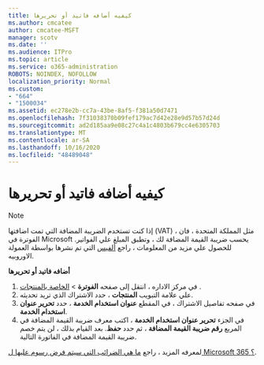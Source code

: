 ```yaml
---
title: كيفيه أضافه فاتيد أو تحريرها
ms.author: cmcatee
author: cmcatee-MSFT
manager: scotv
ms.date: ''
ms.audience: ITPro
ms.topic: article
ms.service: o365-administration
ROBOTS: NOINDEX, NOFOLLOW
localization_priority: Normal
ms.custom:
- "664"
- "1500034"
ms.assetid: ec278e2b-cc7a-43be-8af5-f381a50d7471
ms.openlocfilehash: 7f31038370b09fef179ac7d42e28e9d57b57d24d
ms.sourcegitcommit: ad2d185aa9e08c27c4a1c4803b679cc4e6305703
ms.translationtype: MT
ms.contentlocale: ar-SA
ms.lasthandoff: 10/16/2020
ms.locfileid: "48489048"
---
```

# <a name="how-to-add-or-edit-a-vatid"></a>كيفيه أضافه فاتيد أو تحريرها

> [!NOTE]
> إذا كنت تستخدم الضريبة المضافة التي تمت اضافتها (VAT) ، مثل المملكة المتحدة ، فان الفوترة في Microsoft يحسب ضريبة القيمة المضافة لك ، وتطبق المبلغ علي الفواتير. للحصول علي مزيد من المعلومات ، راجع [ألفيس](https://go.microsoft.com/fwlink/p/?LinkID=841741) التي تم نشرها بواسطة العمولة الاوروبيه.

**أضافه فاتيد أو تحريرها**

1. في مركز الاداره ، انتقل إلى صفحه **الفوترة** \> [الخاصة بالمنتجات](https://go.microsoft.com/fwlink/p/?linkid=842054) .
2. علي علامة التبويب **المنتجات** ، حدد الاشتراك الذي تريد تحديثه.
3. في صفحه تفاصيل الاشتراك ، في المقطع **عنوان استخدام الخدمة** ، حدد **تحرير عنوان استخدام الخدمة**.
4. في الجزء **تحرير عنوان استخدام الخدمة** ، اكتب معرف ضريبة القيمة المضافة في المربع **رقم ضريبة القيمة المضافة** ، ثم حدد **حفظ**. بعد القيام بذلك ، لن يتم خصم ضريبة القيمة المضافة في الفاتورة التالية.

لمعرفه المزيد ، راجع [ما هي الضرائب التي سيتم فرض رسوم عليها ل Microsoft 365 ؟](https://docs.microsoft.com/microsoft-365/commerce/billing-and-payments/tax-information#what-tax-will-i-be-charged).